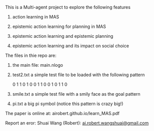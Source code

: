 This is a Multi-agent project to explore the following features

  1) action learning in MAS

  2) epistemic action learning for planning in MAS

  3) epistemic action learning and epistemic planning

  4) epistemic action learning and its impact on social choice

The files in thie repo are:

  1) the main file: main.nlogo

  2) test2.txt
    a simple test file to be loaded with the following pattern

       0 1 1 0
       1 0 0 1
       1 0 0 1
       0 1 1 0

  3) smile.txt
    a simple test file with a smily face as the goal pattern

  4) pi.txt
    a big pi symbol (notice this pattern is crazy big!)

The paper is online at:
  airobert.github.io/learn_MAS.pdf

Report an eror:
  Shuai Wang (Robert): ai.robert.wangshuai@gmail.com 
 
